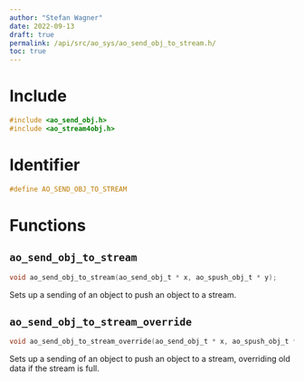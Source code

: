 ```yaml
---
author: "Stefan Wagner"
date: 2022-09-13
draft: true
permalink: /api/src/ao_sys/ao_send_obj_to_stream.h/
toc: true
---
```


# Include

```c
#include <ao_send_obj.h>
#include <ao_stream4obj.h>
```

# Identifier

```c
#define AO_SEND_OBJ_TO_STREAM
```

# Functions

## `ao_send_obj_to_stream`

```c
void ao_send_obj_to_stream(ao_send_obj_t * x, ao_spush_obj_t * y);
```

Sets up a sending of an object to push an object to a stream.

## `ao_send_obj_to_stream_override`

```c
void ao_send_obj_to_stream_override(ao_send_obj_t * x, ao_spush_obj_t * y);
```

Sets up a sending of an object to push an object to a stream, overriding old data if the stream is full.
